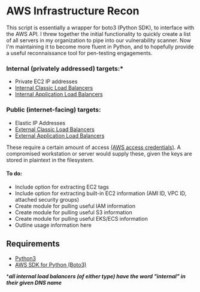 # AWS Infrastructure Recon
This script is essentially a wrapper for boto3 (Python SDK), to interface with the AWS API. I threw together the initial functionality to quickly create a list of all servers in my organization to pipe into our vulnerability scanner. Now I'm maintaining it to become more fluent in Python, and to hopefully provide a useful reconnaissance tool for pen-testing engagements. 

### Internal (privately addressed) targets:*
- Private EC2 IP addresses
- [Internal Classic Load Balancers](https://docs.aws.amazon.com/elasticloadbalancing/latest/classic/elb-internal-load-balancers.html#internal-public-dns-name)
- [Internal Application Load Balancers](https://docs.aws.amazon.com/elasticloadbalancing/latest/application/introduction.html)

### Public (internet-facing) targets:
- Elastic IP Addresses
- [External Classic Load Balancers](https://docs.aws.amazon.com/elasticloadbalancing/latest/classic/elb-internet-facing-load-balancers.html)
- [External Application Load Balancers](https://docs.aws.amazon.com/elasticloadbalancing/latest/application/introduction.html)

These require a certain amount of access [(AWS access credentials)](https://docs.aws.amazon.com/cli/latest/userguide/cli-config-files.html). A compromised workstation or server would supply these, given the keys are stored in plaintext in the filesystem.

#### To do:
- Include option for extracting EC2 tags
- Include option for extracting built-in EC2 information (AMI ID, VPC ID, attached security groups) 
- Create module for pulling useful IAM information
- Create module for pulling useful S3 information
- Create module for pulling useful EKS/ECS information
- Outline usage information here

## Requirements
- [Python3](https://www.python.org/downloads/)
- [AWS SDK for Python (Boto3)](https://aws.amazon.com/sdk-for-python/)


&ast;**_all internal load balancers (of either type) have the word "internal" in their given DNS name_**
